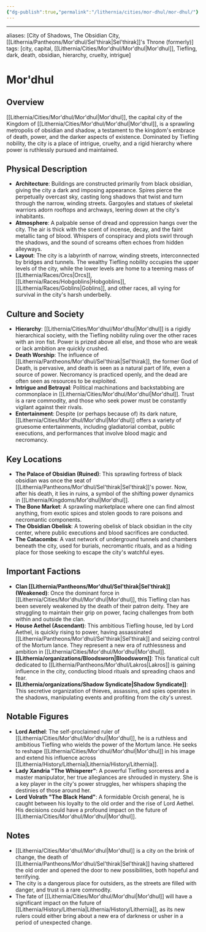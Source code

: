 ```yaml
---
{"dg-publish":true,"permalink":"/lithernia/cities/mor-dhul/mor-dhul/"}
---
```



---
aliases: [City of Shadows, The Obsidian City, [[Lithernia/Pantheons/Mor'dhul/Sel'thirak\|Sel'thirak]]'s Throne (formerly)]
tags: [city, capital, [[Lithernia/Cities/Mor'dhul/Mor'dhul\|Mor'dhul]], Tiefling, dark, death, obsidian, hierarchy, cruelty, intrigue]


# Mor'dhul

## Overview

[[Lithernia/Cities/Mor'dhul/Mor'dhul\|Mor'dhul]], the capital city of the Kingdom of [[Lithernia/Cities/Mor'dhul/Mor'dhul\|Mor'dhul]], is a sprawling metropolis of obsidian and shadow, a testament to the kingdom's embrace of death, power, and the darker aspects of existence. Dominated by Tiefling nobility, the city is a place of intrigue, cruelty, and a rigid hierarchy where power is ruthlessly pursued and maintained.  

## Physical Description

* **Architecture**: Buildings are constructed primarily from black obsidian, giving the city a dark and imposing appearance. Spires pierce the perpetually overcast sky, casting long shadows that twist and turn through the narrow, winding streets. Gargoyles and statues of skeletal warriors adorn rooftops and archways, leering down at the city's inhabitants.
* **Atmosphere**:  A palpable sense of dread and oppression hangs over the city. The air is thick with the scent of incense, decay, and the faint metallic tang of blood. Whispers of conspiracy and plots swirl through the shadows, and the sound of screams often echoes from hidden alleyways. 
* **Layout**: The city is a labyrinth of narrow, winding streets, interconnected by bridges and tunnels. The wealthy Tiefling nobility occupies the upper levels of the city, while the lower levels are home to a teeming mass of [[Lithernia/Races/Orcs\|Orcs]], [[Lithernia/Races/Hobgoblins\|Hobgoblins]], [[Lithernia/Races/Goblins\|Goblins]], and other races, all vying for survival in the city's harsh underbelly. 

## Culture and Society

* **Hierarchy**:  [[Lithernia/Cities/Mor'dhul/Mor'dhul\|Mor'dhul]] is a rigidly hierarchical society, with the Tiefling nobility ruling over the other races with an iron fist. Power is prized above all else, and those who are weak or lack ambition are quickly crushed. 
* **Death Worship**:  The influence of [[Lithernia/Pantheons/Mor'dhul/Sel'thirak\|Sel'thirak]], the former God of Death, is pervasive, and death is seen as a natural part of life, even a source of power. Necromancy is practiced openly, and the dead are often seen as resources to be exploited.
* **Intrigue and Betrayal**:  Political machinations and backstabbing are commonplace in [[Lithernia/Cities/Mor'dhul/Mor'dhul\|Mor'dhul]]. Trust is a rare commodity, and those who seek power must be constantly vigilant against their rivals. 
* **Entertainment**:  Despite (or perhaps because of) its dark nature, [[Lithernia/Cities/Mor'dhul/Mor'dhul\|Mor'dhul]] offers a variety of gruesome entertainments, including gladiatorial combat, public executions, and performances that involve blood magic and necromancy.

## Key Locations

* **The Palace of Obsidian (Ruined)**: This sprawling fortress of black obsidian was once the seat of [[Lithernia/Pantheons/Mor'dhul/Sel'thirak\|Sel'thirak]]'s power. Now, after his death, it lies in ruins, a symbol of the shifting power dynamics in [[Lithernia/Kingdoms/Mor'dhul\|Mor'dhul]].
* **The Bone Market**:  A sprawling marketplace where one can find almost anything, from exotic spices and stolen goods to rare poisons and necromantic components. 
* **The Obsidian Obelisk**:  A towering obelisk of black obsidian in the city center, where public executions and blood sacrifices are conducted.
* **The Catacombs**: A vast network of underground tunnels and chambers beneath the city, used for burials, necromantic rituals, and as a hiding place for those seeking to escape the city's watchful eyes.

## Important Factions

* **Clan [[Lithernia/Pantheons/Mor'dhul/Sel'thirak\|Sel'thirak]] (Weakened)**: Once the dominant force in [[Lithernia/Cities/Mor'dhul/Mor'dhul\|Mor'dhul]], this Tiefling clan has been severely weakened by the death of their patron deity. They are struggling to maintain their grip on power, facing challenges from both within and outside the clan. 
* **House Aethel (Ascendant)**: This ambitious Tiefling house, led by Lord Aethel, is quickly rising to power, having assassinated [[Lithernia/Pantheons/Mor'dhul/Sel'thirak\|Sel'thirak]] and seizing control of the Mortum lance. They represent a new era of ruthlessness and ambition in [[Lithernia/Cities/Mor'dhul/Mor'dhul\|Mor'dhul]].
* **[[Lithernia/organizations/Bloodsworn\|Bloodsworn]]**: This fanatical cult dedicated to [[Lithernia/Pantheons/Mor'dhul/Lakros\|Lakros]] is gaining influence in the city, conducting blood rituals and spreading chaos and fear.
* **[[Lithernia/organizations/Shadow Syndicate\|Shadow Syndicate]]**: This secretive organization of thieves, assassins, and spies operates in the shadows, manipulating events and profiting from the city's unrest.

## Notable Figures

* **Lord Aethel**: The self-proclaimed ruler of [[Lithernia/Cities/Mor'dhul/Mor'dhul\|Mor'dhul]], he is a ruthless and ambitious Tiefling who wields the power of the Mortum lance. He seeks to reshape [[Lithernia/Cities/Mor'dhul/Mor'dhul\|Mor'dhul]] in his image and extend his influence across [[Lithernia/History/Lithernia\|Lithernia/History/Lithernia]].
* **Lady Xandria "The Whisperer"**:  A powerful Tiefling sorceress and a master manipulator, her true allegiances are shrouded in mystery. She is a key player in the city's power struggles, her whispers shaping the destinies of those around her. 
* **Lord Volrath "The Black Hand"**:  A formidable Orcish general, he is caught between his loyalty to the old order and the rise of Lord Aethel. His decisions could have a profound impact on the future of [[Lithernia/Cities/Mor'dhul/Mor'dhul\|Mor'dhul]]. 

## Notes

* [[Lithernia/Cities/Mor'dhul/Mor'dhul\|Mor'dhul]] is a city on the brink of change, the death of [[Lithernia/Pantheons/Mor'dhul/Sel'thirak\|Sel'thirak]] having shattered the old order and opened the door to new possibilities, both hopeful and terrifying.
* The city is a dangerous place for outsiders, as the streets are filled with danger, and trust is a rare commodity.
* The fate of [[Lithernia/Cities/Mor'dhul/Mor'dhul\|Mor'dhul]] will have a significant impact on the future of [[Lithernia/History/Lithernia\|Lithernia/History/Lithernia]], as its new rulers could either bring about a new era of darkness or usher in a period of unexpected change.

